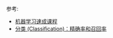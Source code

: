 参考:

- [机器学习速成课程](https://developers.google.com/machine-learning/crash-course)
- [分类 (Classification)：精确率和召回率](https://developers.google.com/machine-learning/crash-course/classification/precision-and-recall)